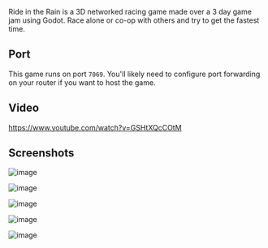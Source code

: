 Ride in the Rain is a 3D networked racing game made over a 3 day game jam using Godot. Race alone or co-op with others and try to get the fastest time.

## Port

This game runs on port `7069`. You'll likely need to configure port forwarding on your router if you want to host the game.

## Video
https://www.youtube.com/watch?v=GSHtXQcCOtM

## Screenshots
![image](https://github.com/maxrchung/ride_in_the_rain/assets/3955187/f4ab9ac0-f776-440e-ba13-ab35b3bc8042)

![image](https://github.com/maxrchung/ride_in_the_rain/assets/3955187/5f3eda14-ac2b-451b-9a8c-a2384e804e2f)

![image](https://github.com/maxrchung/ride_in_the_rain/assets/3955187/942f2f02-c410-44c6-87eb-119f3cc3f1ac)

![image](https://github.com/maxrchung/ride_in_the_rain/assets/3955187/89d4266e-23bb-43e8-9bb5-754546105ddb)

![image](https://github.com/maxrchung/ride_in_the_rain/assets/3955187/5a9c9e7e-f382-4b07-8153-168da9ca9f6e)
